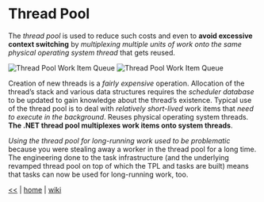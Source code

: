 # Thread Pool

The _thread pool_ is used to reduce such costs and even to **avoid excessive context switching** by _multiplexing multiple units of work onto the same physical operating system thread_ that gets reused.

![Thread Pool Work Item Queue](https://1drv.ms/i/s!As0cxZAk26SzjMAeydTKsgDTy8YCYw)
![Thread Pool Work Item Queue](https://tcy0qq.by3302.livefilestore.com/y4m_9fMJVZOgAI1hocCPcUqbKYwkPqHBLJbdY0dfUfUwy02QcW6XZeJ06Yrgn7UNkmj4W9rpr9zdoarZkCY_r4YuzvfLAD4Q1vqck6WAwDiykHWAFusp_NM1tZyHpNzQu8qk5Ll4LWGFqsDY3wqQlgKTzpu91HqK0-sNySc0M7LzdQs3nXVm9SQXWSgEMAp4q1xdLCTUlsczR8IQ9YE5hXcgA?width=255&height=255&cropmode=none)

Creation of new threads is a _fairly expensive_ operation.
Allocation of the thread’s stack and various data structures requires the _scheduler database_ to be updated to gain knowledge about the thread’s existence.
Typical use of the thread pool is to deal with _relatively short-lived_ work items that _need to execute in the background_.
Reuses physical operating system threads.
**The .NET thread pool multiplexes work items onto system threads**.

_Using the thread pool for long-running work used to be problematic_ because you were stealing away a worker in the thread pool for a long time. 
The engineering done to the task infrastructure (and the underlying revamped thread pool on top of which the TPL and tasks are built) means that tasks can now be used for long-running work, too.



[<<](../parallel.md) 
| 
[home](https://github.com/illegitimis/Tutorial) 
| 
[wiki](https://github.com/illegitimis/Tutorial/wiki) 